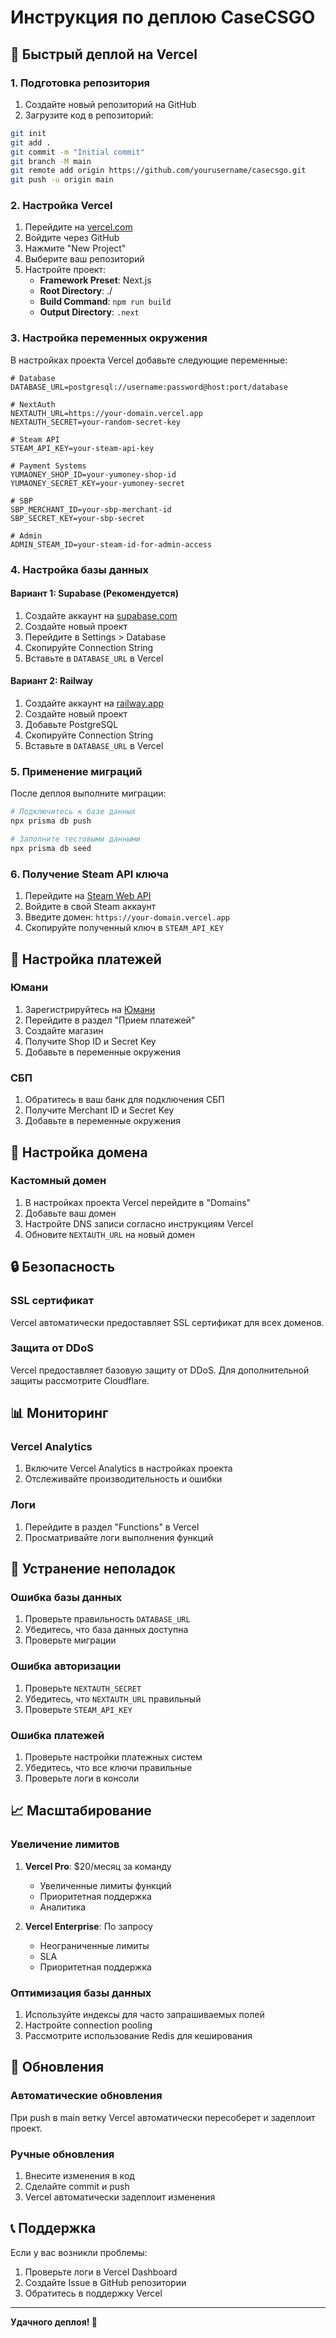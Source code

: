 # Инструкция по деплою CaseCSGO

## 🚀 Быстрый деплой на Vercel

### 1. Подготовка репозитория

1. Создайте новый репозиторий на GitHub
2. Загрузите код в репозиторий:
```bash
git init
git add .
git commit -m "Initial commit"
git branch -M main
git remote add origin https://github.com/yourusername/casecsgo.git
git push -u origin main
```

### 2. Настройка Vercel

1. Перейдите на [vercel.com](https://vercel.com)
2. Войдите через GitHub
3. Нажмите "New Project"
4. Выберите ваш репозиторий
5. Настройте проект:
   - **Framework Preset**: Next.js
   - **Root Directory**: ./
   - **Build Command**: `npm run build`
   - **Output Directory**: `.next`

### 3. Настройка переменных окружения

В настройках проекта Vercel добавьте следующие переменные:

```env
# Database
DATABASE_URL=postgresql://username:password@host:port/database

# NextAuth
NEXTAUTH_URL=https://your-domain.vercel.app
NEXTAUTH_SECRET=your-random-secret-key

# Steam API
STEAM_API_KEY=your-steam-api-key

# Payment Systems
YUMAONEY_SHOP_ID=your-yumoney-shop-id
YUMAONEY_SECRET_KEY=your-yumoney-secret

# SBP
SBP_MERCHANT_ID=your-sbp-merchant-id
SBP_SECRET_KEY=your-sbp-secret

# Admin
ADMIN_STEAM_ID=your-steam-id-for-admin-access
```

### 4. Настройка базы данных

#### Вариант 1: Supabase (Рекомендуется)

1. Создайте аккаунт на [supabase.com](https://supabase.com)
2. Создайте новый проект
3. Перейдите в Settings > Database
4. Скопируйте Connection String
5. Вставьте в `DATABASE_URL` в Vercel

#### Вариант 2: Railway

1. Создайте аккаунт на [railway.app](https://railway.app)
2. Создайте новый проект
3. Добавьте PostgreSQL
4. Скопируйте Connection String
5. Вставьте в `DATABASE_URL` в Vercel

### 5. Применение миграций

После деплоя выполните миграции:

```bash
# Подключитесь к базе данных
npx prisma db push

# Заполните тестовыми данными
npx prisma db seed
```

### 6. Получение Steam API ключа

1. Перейдите на [Steam Web API](https://steamcommunity.com/dev/apikey)
2. Войдите в свой Steam аккаунт
3. Введите домен: `https://your-domain.vercel.app`
4. Скопируйте полученный ключ в `STEAM_API_KEY`

## 🔧 Настройка платежей

### Юмани

1. Зарегистрируйтесь на [Юмани](https://yoomoney.ru/)
2. Перейдите в раздел "Прием платежей"
3. Создайте магазин
4. Получите Shop ID и Secret Key
5. Добавьте в переменные окружения

### СБП

1. Обратитесь в ваш банк для подключения СБП
2. Получите Merchant ID и Secret Key
3. Добавьте в переменные окружения

## 📱 Настройка домена

### Кастомный домен

1. В настройках проекта Vercel перейдите в "Domains"
2. Добавьте ваш домен
3. Настройте DNS записи согласно инструкциям Vercel
4. Обновите `NEXTAUTH_URL` на новый домен

## 🔒 Безопасность

### SSL сертификат

Vercel автоматически предоставляет SSL сертификат для всех доменов.

### Защита от DDoS

Vercel предоставляет базовую защиту от DDoS. Для дополнительной защиты рассмотрите Cloudflare.

## 📊 Мониторинг

### Vercel Analytics

1. Включите Vercel Analytics в настройках проекта
2. Отслеживайте производительность и ошибки

### Логи

1. Перейдите в раздел "Functions" в Vercel
2. Просматривайте логи выполнения функций

## 🚨 Устранение неполадок

### Ошибка базы данных

1. Проверьте правильность `DATABASE_URL`
2. Убедитесь, что база данных доступна
3. Проверьте миграции

### Ошибка авторизации

1. Проверьте `NEXTAUTH_SECRET`
2. Убедитесь, что `NEXTAUTH_URL` правильный
3. Проверьте `STEAM_API_KEY`

### Ошибка платежей

1. Проверьте настройки платежных систем
2. Убедитесь, что все ключи правильные
3. Проверьте логи в консоли

## 📈 Масштабирование

### Увеличение лимитов

1. **Vercel Pro**: $20/месяц за команду
   - Увеличенные лимиты функций
   - Приоритетная поддержка
   - Аналитика

2. **Vercel Enterprise**: По запросу
   - Неограниченные лимиты
   - SLA
   - Приоритетная поддержка

### Оптимизация базы данных

1. Используйте индексы для часто запрашиваемых полей
2. Настройте connection pooling
3. Рассмотрите использование Redis для кеширования

## 🔄 Обновления

### Автоматические обновления

При push в main ветку Vercel автоматически пересоберет и задеплоит проект.

### Ручные обновления

1. Внесите изменения в код
2. Сделайте commit и push
3. Vercel автоматически задеплоит изменения

## 📞 Поддержка

Если у вас возникли проблемы:

1. Проверьте логи в Vercel Dashboard
2. Создайте Issue в GitHub репозитории
3. Обратитесь в поддержку Vercel

---

**Удачного деплоя! 🚀**
